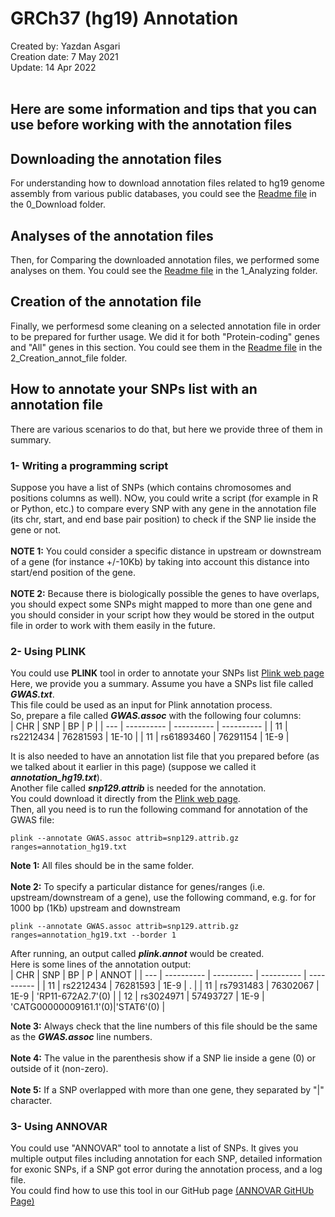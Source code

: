 # GRCh37 (hg19) Annotation 
Created by: Yazdan Asgari<br>
Creation date: 7 May 2021<br>
Update: 14 Apr 2022<br><br>

## Here are some information and tips that you can use before working with the annotation files
## Downloading the annotation files
For understanding how to download annotation files related to hg19 genome assembly from various public databases, you could see the [Readme file](0_Download) in the 0_Download folder.
## Analyses of the annotation files
Then, for Comparing the downloaded annotation files, we performed some analyses on them. You could see the [Readme file](1_Analyzing) in the 1_Analyzing folder.
## Creation of the annotation file
Finally, we performesd some cleaning on a selected annotation file in order to be prepared for further usage. We did it for both "Protein-coding" genes and "All" genes in this section. You could see them in the [Readme file](2_Creation_annot_file) in the 2_Creation_annot_file folder.

## How to annotate your SNPs list with an annotation file
There are various scenarios to do that, but here we provide three of them in summary.
### 1- Writing a programming script
Suppose you have a list of SNPs (which contains chromosomes and positions columns as well). NOw, you could write a script (for example in R or Python, etc.) to compare every SNP with any gene in the annotation file (its chr, start, and end base pair position) to check if the SNP lie inside the gene or not.<br><br>
**NOTE 1:** You could consider a specific distance in upstream or downstream of a gene (for instance +/-10Kb) by taking into account this distance into start/end position of the gene.<br><br>
**NOTE 2:** Because there is biologically possible the genes to have overlaps, you should expect some SNPs might mapped to more than one gene and you should consider in your script how they would be stored in the output file in order to work with them easily in the future.

### 2- Using PLINK
You could use **PLINK** tool in order to annotate your SNPs list [Plink web page](https://zzz.bwh.harvard.edu/plink/annot.shtml)
Here, we provide you a summary. Assume you have a SNPs list file called ***GWAS.txt***.<br>
This file could be used as an input for Plink annotation process.<br>
So, prepare a file called ***GWAS.assoc*** with the following four columns:<br>
 | CHR | SNP | BP | P |
 | --- | ---------- | ---------- | ---------- |
 |  11  | rs2212434  | 76281593 | 1E-10 |
 |  11  | rs61893460 | 76291154 | 1E-9 |

It is also needed to have an annotation list file that you prepared before (as we talked about it earlier in this page) (suppose we called it ***annotation_hg19.txt***). <br>
Another file called ***snp129.attrib*** is needed for the annotation. <br>
You could download it directly from the [Plink web page](https://zzz.bwh.harvard.edu/plink/res.shtml#attrib).<br>
Then, all you need is to run the following command for annotation of the GWAS file:<br>
```
plink --annotate GWAS.assoc attrib=snp129.attrib.gz ranges=annotation_hg19.txt
```
**Note 1:** All files should be in the same folder.<br><br>
**Note 2:** To specify a particular distance for genes/ranges (i.e. upstream/downstream of a gene), 
use the following command, e.g. for for 1000 bp (1Kb) upstream and downstream
```
plink --annotate GWAS.assoc attrib=snp129.attrib.gz ranges=annotation_hg19.txt --border 1
```
After running, an output called ***plink.annot*** would be created. <br>
Here is some lines of the annotation output:<br>
| CHR | SNP | BP | P | ANNOT |
| --- | ---------- | ---------- | ---------- | ---------- |
|  11  | rs2212434  | 76281593 | 1E-9 | . |
|  11  | rs7931483 | 76302067 | 1E-9 | 'RP11-672A2.7'(0) |
|  12  | rs3024971 | 57493727 | 1E-9 | 'CATG00000009161.1'(0)\|'STAT6'(0) |

**Note 3:** Always check that the line numbers of this file should be the same as the ***GWAS.assoc*** line numbers.<br><br>
**Note 4:** The value in the parenthesis show if a SNP lie inside a gene (0) or outside of it (non-zero).<br><br>
**Note 5:** If a SNP overlapped with more than one gene, they separated by "|" character.

### 3- Using ANNOVAR
You could use "ANNOVAR" tool to annotate a list of SNPs. It gives you multiple output files including annotation for each SNP, detailed information for exonic SNPs, if a SNP got error during the annotation process, and a log file.<br>
You could find how to use this tool in our GitHub page [(ANNOVAR GitHUb Page)](/../../../Tutorial_ANNOVAR)

